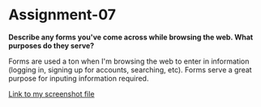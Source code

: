 # Assignment-07

**Describe any forms you've come across while browsing the web. What purposes do they serve?**

Forms are used a ton when I'm browsing the web to enter in information (logging in, signing up for accounts, searching, etc). Forms serve a great purpose for inputing information required. 


[Link to my screenshot file](./images/screenshot.png)
